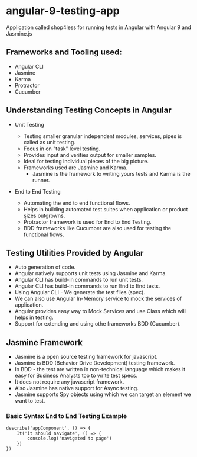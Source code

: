 # angular-9-testing-app
Application called shop4less for running tests in Angular with Angular 9 and Jasmine.js

## Frameworks and Tooling used:
- Angular CLI
- Jasmine
- Karma
- Protractor
- Cucumber

## Understanding Testing Concepts in Angular 
- Unit Testing
    - Testing smaller granular independent modules, services, pipes is called as unit testing.
    - Focus in on "task" level testing.
    - Provides input and verifies output for smaller samples.
    - Ideal for testing individual pieces of the big picture.
    - Frameworks used are Jasmine and Karma. 
        - Jasmine is the framework to writing yours tests and Karma is the runner.

- End to End Testing
    - Automating the end to end functional flows.
    - Helps in building automated test suites when application or product sizes outgrowns.
    - Ṕrotractor framework is used for End to End Testing.
    - BDD frameworks like Cucumber are also used for testing the functional flows.

## Testing Utilities Provided by Angular

- Auto generation of code.
- Angular natively supports unit tests using Jasmine and Karma.
- Angular CLI has build-in commands to run unit tests.
- Angular CLI has build-in commands to run End to End tests.
- Using Angular CLI - We generate the test files (spec).
- We can also use Angular In-Memory service to mock the services of application.
- Angular provides easy way to Mock Services and use Class which will helps in testing.
- Support for extending and using othe frameworks BDD (Cucumber).

## Jasmine Framework

- Jasmine is a open source testing framework for javascript.
- Jasmine is BDD (Behavior Drive Development) testing framework.
- In BDD - the test are written in non-technical language which makes it easy for Business Analysts too to write test specs.
- It does not require any javascript framework.
- Also Jasmine has native support for Async testing.
- Jasmine supports Spy objects using which we can target an element we want to test.
### Basic Syntax End to End Testing Example
    describe('appComponent', () => {
        It('it should navigate', () => {
            console.log('navigated to page')
        })
    })